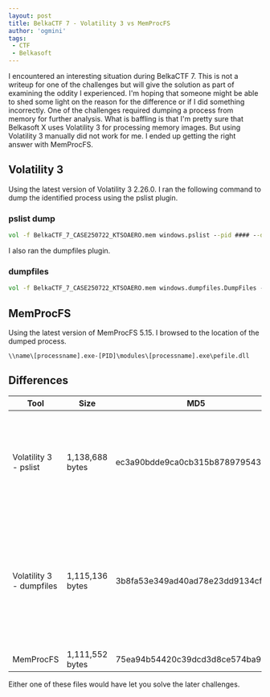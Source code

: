 ```yaml
---
layout: post
title: BelkaCTF 7 - Volatility 3 vs MemProcFS
author: 'ogmini'
tags:
 - CTF
 - Belkasoft
---
```


I encountered an interesting situation during BelkaCTF 7. This is not a writeup for one of the challenges but will give the solution as part of examining the oddity I experienced. I'm hoping that someone might be able to shed some light on the reason for the difference or if I did something incorrectly. One of the challenges required dumping a process from memory for further analysis. What is baffling is that I'm pretty sure that Belkasoft X uses Volatility 3 for processing memory images. But using Volatility 3 manually did not work for me. I ended up getting the right answer with MemProcFS. 

## Volatility 3

Using the latest version of Volatility 3 2.26.0. I ran the following command to dump the identified process using the pslist plugin.

### pslist dump

~~~ cmd
vol -f BelkaCTF_7_CASE250722_KTSOAERO.mem windows.pslist --pid #### --dump
~~~

I also ran the dumpfiles plugin.

### dumpfiles

~~~ cmd 
vol -f BelkaCTF_7_CASE250722_KTSOAERO.mem windows.dumpfiles.DumpFiles --pid ####
~~~ 

## MemProcFS

Using the latest version of MemProcFS 5.15. I browsed to the location of the dumped process.

~~~
\\name\[processname].exe-[PID]\modules\[processname].exe\pefile.dll
~~~

## Differences

| Tool | Size | MD5 | Notes |
| --- | --- | --- | --- |
| Volatility 3 - pslist | 1,138,688 bytes | ec3a90bdde9ca0cb315b8789795436f1 | 010 Editor Compare shows many differences scattered throughout from the correct file. |
| Volatility 3 - dumpfiles | 1,115,136 bytes | 3b8fa53e349ad40ad78e23dd9134cfa2 | 010 Editor Compare shows that the beginning is the same as the correct file. This file just has more null bytes at the end. |
| MemProcFS | 1,111,552 bytes | 75ea94b54420c39dcd3d8ce574ba9d34 | Correct File |

Either one of these files would have let you solve the later challenges. 